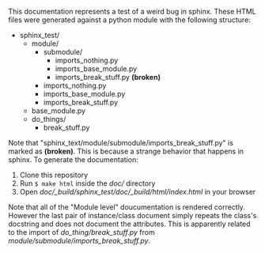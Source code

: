 This documentation represents a test of a weird bug in sphinx.  These HTML
files were generated against a python module with the following structure:

* sphinx_test/
    * module/
        * submodule/
            * imports_nothing.py
            * imports_base_module.py
            * imports_break_stuff.py **(broken)**
        * imports_nothing.py
        * imports_base_module.py
        * imports_break_stuff.py
    * base_module.py
    * do_things/
        * break_stuff.py

Note that "sphinx_text/module/submodule/imports_break_stuff.py" is marked
as **(broken)**.  This is because a strange behavior that happens in
sphinx.  To generate the documentation:

1. Clone this repository
2. Run `$ make html` inside the *doc/* directory
3. Open *doc/_build/sphinx_test/doc/_build/html/index.html* in your browser

Note that all of the "Module level" doucumentation is rendered
correctly.  However the last pair of instance/class document
simply repeats the class's docstring and does not document the
attributes.  This is apparently related to the import of
*do_thing/break_stuff.py* from *module/submodule/imports_break_stuff.py*.  
